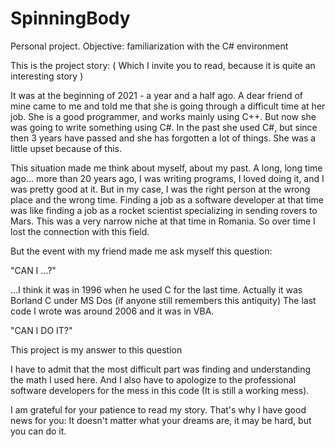 # SpinningBody
Personal project. Objective: familiarization with the C# environment


This is the project story:
( Which I invite you to read, because it is quite an interesting story )

It was at the beginning of 2021 - a year and a half ago. 
A dear friend of mine came to me and told me that she is going through a difficult time at her job.
She is a good programmer, and works mainly using C++. But now she was going to write something using C#.
In the past she used C#, but since then 3 years have passed and she has forgotten a lot of things. 
She was a little upset because of this.

This situation made me think about myself, about my past.
A long, long time ago... more than 20 years ago, I was writing programs, I loved doing it, and I was pretty good at it.
But in my case, I was the right person at the wrong place and the wrong time.
Finding a job as a software developer at that time was like finding a job as a rocket scientist specializing in sending rovers to Mars.
This was a very narrow niche at that time in Romania. So over time I lost the connection with this field.

But the event with my friend made me ask myself this question:

"CAN I ...?"

...I think it was in 1996 when he used C for the last time. Actually it was Borland C under MS Dos (if anyone still remembers this antiquity)
The last code I wrote was around 2006 and it was in VBA.

"CAN I DO IT?"

This project is my answer to this question

I have to admit that the most difficult part was finding and understanding the math I used here.
And I also have to apologize to the professional software developers for the mess in this code (It is still a working mess).

I am grateful for your patience to read my story.
That's why I have good news for you: It doesn't matter what your dreams are, it may be hard, but you can do it.
